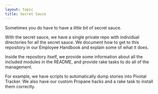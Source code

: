 ```yaml
---
layout: topic
title: Secret Sauce
---
```


Sometimes you do have to have a *little bit* of secret sauce.

With the secret sauce, we have a single private repo with
individual directories for all the secret sauce.
We document how to get to this repository in our
Employee Handbook and explain some of what it does.

Inside the repository itself, we provide some
information about all the included modules in the
README, and provide rake tasks to do all of the
management.

For example, we have scripts to automatically
dump stories into Pivotal Tracker.
We also have our custom Propane hacks and
a rake task to install them correctly.
